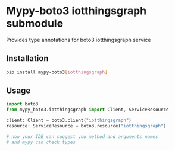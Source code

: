 # Mypy-boto3 iotthingsgraph submodule

Provides type annotations for boto3 iotthingsgraph service

## Installation

```bash
pip install mypy-boto3[iotthingsgraph]
```

## Usage

```python
import boto3
from mypy_boto3.iotthingsgraph import Client, ServiceResource

client: Client = boto3.client("iotthingsgraph")
resource: ServiceResource = boto3.resource("iotthingsgraph")

# now your IDE can suggest you method and arguments names
# and mypy can check types
```

